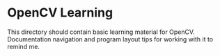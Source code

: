 # OpenCV Learning

This directory should contain basic learning material for OpenCV. Documentation navigation and program layout tips for working with it to remind me.
